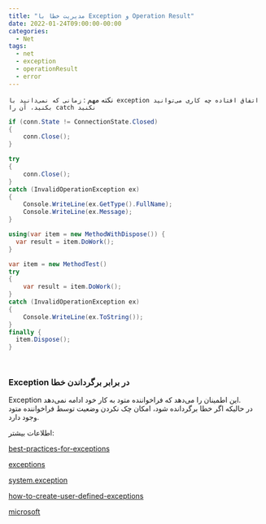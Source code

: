 ```yaml
---
title: "مدیریت خطا با Exception و Operation Result"
date: 2022-01-24T09:00:00-00:00
categories:
  - Net
tags:
  - net
  - exception
  - operationResult
  - error
---
```


نکته مهم : `زمانی که نمی‌دانید با exception اتفاق افتاده چه کاری می‌توانید بکنید، آن را catch نکنید`

```c#
if (conn.State != ConnectionState.Closed)
{
    conn.Close();
}
```

```c#
try
{
    conn.Close();
}
catch (InvalidOperationException ex)
{
    Console.WriteLine(ex.GetType().FullName);
    Console.WriteLine(ex.Message);
}
```


```c#
using(var item = new MethodWithDispose()) {
  var result = item.DoWork();
}
```

```c#
var item = new MethodTest()
try
{
    var result = item.DoWork();
}
catch (InvalidOperationException ex)
{
    Console.WriteLine(ex.ToString());
}
finally {
  item.Dispose();
}
```

```c#

```

```c#

```

### Exception در برابر برگرداندن خطا
Exception این اطمینان را می‌دهد که فراخواننده متود به کار خود ادامه نمی‌دهد.  
در حالیکه اگر خطا برگردانده شود، امکان چک نکردن وضعیت توسط فراخواننده متود وجود دارد.  




اطلاعات بیشتر:  

[best-practices-for-exceptions](https://docs.microsoft.com/en-us/dotnet/standard/exceptions/best-practices-for-exceptions)  

[exceptions](https://docs.microsoft.com/en-us/dotnet/csharp/fundamentals/exceptions/)  

[system.exception](https://docs.microsoft.com/en-us/dotnet/api/system.exception?view=net-6.0)  

[how-to-create-user-defined-exceptions](https://docs.microsoft.com/en-us/dotnet/standard/exceptions/how-to-create-user-defined-exceptions)  

[microsoft]()  